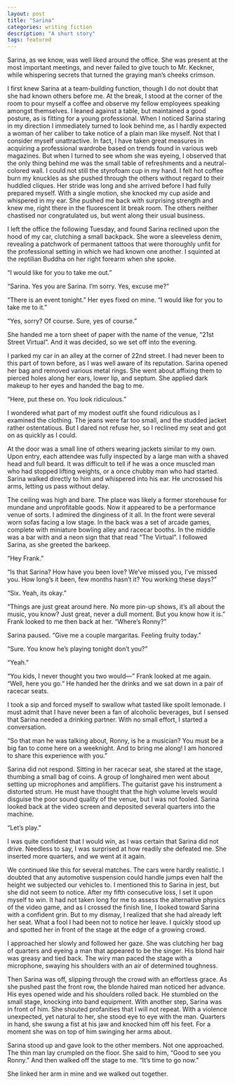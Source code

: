 ```yaml
---
layout: post
title: "Sarina"
categories: writing fiction
description: "A short story"
tags: featured
---
```


Sarina, as we know, was well liked around the office. She was present at the most important meetings, and never failed to give touch to Mr. Keckner, while whispering secrets that turned the graying man’s cheeks crimson.

I first knew Sarina at a team-building function, though I do not doubt that she had known others before me. At the break, I stood at the corner of the room to pour myself a coffee and observe my fellow employees speaking amongst themselves. I leaned against a table, but maintained a good posture, as is fitting for a young professional. When I noticed Sarina staring in my direction I immediately turned to look behind me, as I hardly expected a woman of her caliber to take notice of a plain man like myself. Not that I consider myself unattractive. In fact, I have taken great measures in acquiring a professional wardrobe based on trends found in various web magazines. But when I turned to see whom she was eyeing, I observed that the only thing behind me was the small table of refreshments and a neutral-colored wall. I could not still the styrofoam cup in my hand. I felt hot coffee burn my knuckles as she pushed through the others without regard to their huddled cliques. Her stride was long and she arrived before I had fully prepared myself. With a single motion, she knocked my cup aside and whispered in my ear. She pushed me back with surprising strength and knew me, right there in the fluorescent lit break room. The others neither chastised nor congratulated us, but went along their usual business.

I left the office the following Tuesday, and found Sarina reclined upon the hood of my car, clutching a small backpack. She wore a sleeveless denim, revealing a patchwork of permanent tattoos that were thoroughly unfit for the professional setting in which we had known one another. I squinted at the reptilian Buddha on her right forearm when she spoke.

“I would like for you to take me out.”

“Sarina. Yes you are Sarina. I’m sorry. Yes, excuse me?”

“There is an event tonight.” Her eyes fixed on mine. “I would like for you to take me to it.”

“Yes, sorry? Of course. Sure, yes of course.”

She handed me a torn sheet of paper with the name of the venue, “21st Street Virtual”. And it was decided, so we set
off into the evening.

I parked my car in an alley at the corner of 22nd street. I had never been to this part of town before, as I was well aware of its reputation. Sarina opened her bag and removed various metal rings. She went about affixing them to pierced holes along her ears, lower lip, and septum. She applied dark makeup to her eyes and handed the bag to me.

“Here, put these on. You look ridiculous.”

I wondered what part of my modest outfit she found ridiculous as I examined the clothing. The jeans were far too small, and the studded jacket rather ostentatious. But I dared not refuse her, so I reclined my seat and got on as quickly as I could.

At the door was a small line of others wearing jackets similar to my own. Upon entry, each attendee was fully inspected by a large man with a shaved head and full beard. It was difficult to tell if he was a once muscled man who had stopped lifting weights, or a once chubby man who had started. Sarina walked directly to him and whispered into his ear. He uncrossed his arms, letting us pass without delay.

The ceiling was high and bare. The place was likely a former storehouse for mundane and unprofitable goods. Now it appeared to be a performance venue of sorts. I admired the dinginess of it all. In the front were several worn sofas facing a low stage. In the back was a set of arcade games, complete with miniature bowling alley and racecar booths.
In the middle was a bar with and a neon sign that that read “The Virtual”. I followed Sarina, as she greeted the barkeep.

“Hey Frank.”

“Is that Sarina? How have you been love? We’ve missed you, I’ve missed you. How long’s it been, few months hasn’t it?
You working these days?”

“Six. Yeah, its okay.”

“Things are just great around here. No more pin-up shows, it’s all about the music, you know? Just great, never a dull moment. But you know how it is.” Frank looked to me then back at her. “Where’s Ronny?”

Sarina paused. “Give me a couple margaritas. Feeling fruity today.”

“Sure. You know he’s playing tonight don’t you?”

“Yeah.”

“You kids, I never thought you two would—” Frank looked at me again. “Well, here you go.” He handed her the drinks and we sat down in a pair of racecar seats.

I took a sip and forced myself to swallow what tasted like spoilt lemonade. I must admit that I have never been a fan of alcoholic beverages, but I sensed that Sarina needed a drinking partner. With no small effort, I started a conversation.

“So that man he was talking about, Ronny, is he a musician? You must be a big fan to come here on a weeknight. And to bring me along! I am honored to share this experience with you.”

Sarina did not respond. Sitting in her racecar seat, she stared at the stage, thumbing a small bag of coins. A group of longhaired men went about setting up microphones and amplifiers. The guitarist gave his instrument a distorted strum. He must have thought that the high volume levels would disguise the poor sound quality of the venue, but I was not fooled. Sarina looked back at the video screen and deposited several quarters into the machine.

“Let’s play.”

I was quite confident that I would win, as I was certain that Sarina did not drive. Needless to say, I was surprised at how readily she defeated me. She inserted more quarters, and we went at it again.

We continued like this for several matches. The cars were hardly realistic. I doubted that any automotive suspension could handle jumps even half the height we subjected our vehicles to. I mentioned this to Sarina in jest, but she did not seem to notice. After my fifth consecutive loss, I set it upon myself to win. It had not taken long for me to assess the alternative physics of the video game, and as I crossed the finish line, I looked toward Sarina with a confident grin. But to my dismay, I realized that she had already left her seat. What a fool I had been not to notice her leave. I quickly stood up and spotted her in front of the stage at the edge of a growing crowd.

I approached her slowly and followed her gaze. She was clutching her bag of quarters and eyeing a man that appeared to be the singer. His blond hair was greasy and tied back. The wiry man paced the stage with a microphone, swaying his shoulders with an air of determined toughness.

Then Sarina was off, slipping through the crowd with an effortless grace. As she pushed past the front row, the blonde haired man noticed her advance. His eyes opened wide and his shoulders rolled back. He stumbled on the small stage, knocking into band equipment. With another step, Sarina was in front of him. She shouted profanities that I will not repeat. With a violence unexpected, yet natural to her, she stood eye to eye with the man. Quarters in hand, she swung a fist at his jaw and knocked him off his feet. For a moment she was on top of him swinging her arms about.

Sarina stood up and gave look to the other members. Not one approached. The thin man lay crumpled on the floor. She said to him, “Good to see you Ronny.” And then walked off the stage to me. “It’s time to go now.”

She linked her arm in mine and we walked out together.
